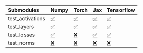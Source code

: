 | Submodules       | Numpy                                                                                                                           | Torch                                                                                                                           | Jax                                                                                                                             | Tensorflow                                                                                                                      |
|:-----------------|:--------------------------------------------------------------------------------------------------------------------------------|:--------------------------------------------------------------------------------------------------------------------------------|:--------------------------------------------------------------------------------------------------------------------------------|:--------------------------------------------------------------------------------------------------------------------------------|
| test_activations | <a href="https://github.com/unifyai/ivy/runs/8209783179?check_suite_focus=true" rel="noopener noreferrer" target="_blank">✅</a> | <a href="https://github.com/unifyai/ivy/runs/8209783832?check_suite_focus=true" rel="noopener noreferrer" target="_blank">✅</a> | <a href="https://github.com/unifyai/ivy/runs/8209784742?check_suite_focus=true" rel="noopener noreferrer" target="_blank">✅</a> | <a href="https://github.com/unifyai/ivy/runs/8209785328?check_suite_focus=true" rel="noopener noreferrer" target="_blank">✅</a> |
| test_layers      | <a href="https://github.com/unifyai/ivy/runs/8209783342?check_suite_focus=true" rel="noopener noreferrer" target="_blank">✅</a> | <a href="https://github.com/unifyai/ivy/runs/8209784054?check_suite_focus=true" rel="noopener noreferrer" target="_blank">✅</a> | <a href="https://github.com/unifyai/ivy/runs/8209784874?check_suite_focus=true" rel="noopener noreferrer" target="_blank">✅</a> | <a href="https://github.com/unifyai/ivy/runs/8209785508?check_suite_focus=true" rel="noopener noreferrer" target="_blank">✅</a> |
| test_losses      | <a href="https://github.com/unifyai/ivy/runs/8209783478?check_suite_focus=true" rel="noopener noreferrer" target="_blank">✅</a> | <a href="https://github.com/unifyai/ivy/runs/8209784291?check_suite_focus=true" rel="noopener noreferrer" target="_blank">❌</a> | <a href="https://github.com/unifyai/ivy/runs/8209785008?check_suite_focus=true" rel="noopener noreferrer" target="_blank">✅</a> | <a href="https://github.com/unifyai/ivy/runs/8209785676?check_suite_focus=true" rel="noopener noreferrer" target="_blank">✅</a> |
| test_norms       | <a href="https://github.com/unifyai/ivy/runs/8209783673?check_suite_focus=true" rel="noopener noreferrer" target="_blank">❌</a> | <a href="https://github.com/unifyai/ivy/runs/8209784582?check_suite_focus=true" rel="noopener noreferrer" target="_blank">❌</a> | <a href="https://github.com/unifyai/ivy/runs/8209785188?check_suite_focus=true" rel="noopener noreferrer" target="_blank">❌</a> | <a href="https://github.com/unifyai/ivy/runs/8209785831?check_suite_focus=true" rel="noopener noreferrer" target="_blank">❌</a> |